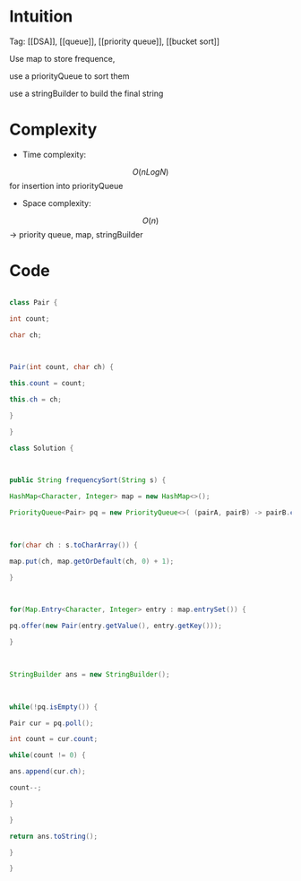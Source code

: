 # Intuition

<!-- Describe your first thoughts on how to solve this problem. -->

Tag: [[DSA]], [[queue]], [[priority queue]], [[bucket sort]]



Use map to store frequence,

use a priorityQueue to sort them

use a stringBuilder to build the final string

  
  
  

# Complexity

- Time complexity:

<!-- Add your time complexity here, e.g. $$O(n)$$ -->

$$O(nLogN)$$ for insertion into priorityQueue

  

- Space complexity:

<!-- Add your space complexity here, e.g. $$O(n)$$ -->

$$O(n)$$ -> priority queue, map, stringBuilder

  

# Code

```java []

class Pair {

int count;

char ch;

  

Pair(int count, char ch) {

this.count = count;

this.ch = ch;

}

}

class Solution {

  

public String frequencySort(String s) {

HashMap<Character, Integer> map = new HashMap<>();

PriorityQueue<Pair> pq = new PriorityQueue<>( (pairA, pairB) -> pairB.count - pairA.count);

  

for(char ch : s.toCharArray()) {

map.put(ch, map.getOrDefault(ch, 0) + 1);

}

  

for(Map.Entry<Character, Integer> entry : map.entrySet()) {

pq.offer(new Pair(entry.getValue(), entry.getKey()));

}

  

StringBuilder ans = new StringBuilder();

  

while(!pq.isEmpty()) {

Pair cur = pq.poll();

int count = cur.count;

while(count != 0) {

ans.append(cur.ch);

count--;

}

}

return ans.toString();

}

}

```